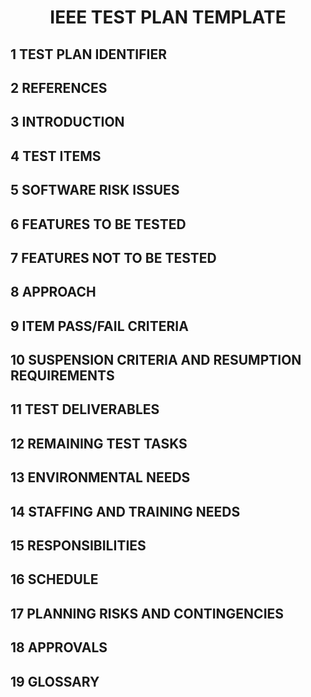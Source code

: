 #  <p align="center" > IEEE TEST PLAN TEMPLATE </p>
## 1  TEST PLAN IDENTIFIER 
## 2  REFERENCES 
## 3  INTRODUCTION 
## 4  TEST ITEMS
## 5  SOFTWARE RISK ISSUES 
## 6  FEATURES TO BE TESTED
## 7  FEATURES NOT TO BE TESTED 
## 8  APPROACH
## 9  ITEM PASS/FAIL CRITERIA
## 10  SUSPENSION CRITERIA AND RESUMPTION REQUIREMENTS
## 11  TEST DELIVERABLES 
## 12  REMAINING TEST TASKS 
## 13  ENVIRONMENTAL NEEDS 
## 14  STAFFING AND TRAINING NEEDS 
## 15  RESPONSIBILITIES
## 16  SCHEDULE
## 17  PLANNING RISKS AND CONTINGENCIES
## 18  APPROVALS 
## 19  GLOSSARY
